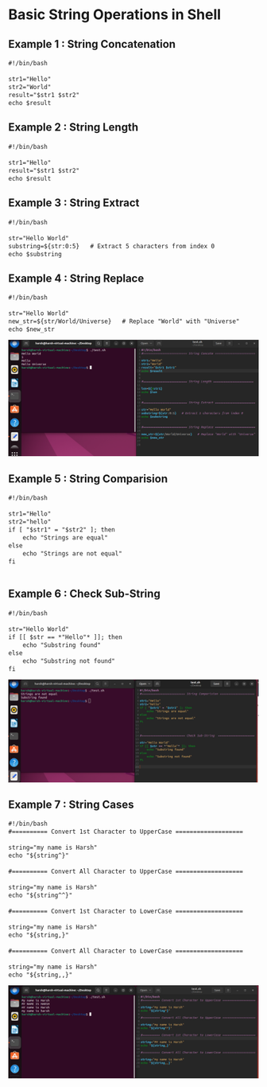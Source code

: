 
# Basic String Operations in Shell

## Example 1 : String Concatenation
```
#!/bin/bash

str1="Hello"
str2="World"
result="$str1 $str2"
echo $result   
```

## Example 2 : String Length
```
#!/bin/bash

str1="Hello"
result="$str1 $str2"
echo $result  
```

## Example 3 : String Extract
```
#!/bin/bash

str="Hello World"
substring=${str:0:5}   # Extract 5 characters from index 0
echo $substring 
```

## Example 4 : String Replace
```
#!/bin/bash

str="Hello World"
new_str=${str/World/Universe}   # Replace "World" with "Universe"
echo $new_str  
```
<img src="https://github.com/Harsh971/Shell-Scripts/blob/main/0%20-%20Concepts/7%20-%20Basic%20String%20Operations/image1.png">

## Example 5 : String Comparision
```
#!/bin/bash

str1="Hello"
str2="hello"
if [ "$str1" = "$str2" ]; then
    echo "Strings are equal"
else
    echo "Strings are not equal"
fi
 
```

## Example 6 : Check Sub-String 
```
#!/bin/bash

str="Hello World"
if [[ $str == *"Hello"* ]]; then
    echo "Substring found"
else
    echo "Substring not found"
fi
```
<img src="https://github.com/Harsh971/Shell-Scripts/blob/main/0%20-%20Concepts/7%20-%20Basic%20String%20Operations/image2.png">

## Example 7 : String Cases
```
#!/bin/bash
#========== Convert 1st Character to UpperCase ===================

string="my name is Harsh"
echo "${string^}"
 
#========== Convert All Character to UpperCase ===================

string="my name is Harsh"
echo "${string^^}"

#========== Convert 1st Character to LowerCase ===================

string="my name is Harsh"
echo "${string,}"
 
#========== Convert All Character to LowerCase ===================

string="my name is Harsh"
echo "${string,,}"

```
<img src="https://github.com/Harsh971/Shell-Scripts/blob/main/0%20-%20Concepts/7%20-%20Basic%20String%20Operations/image3.png">